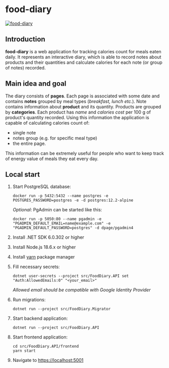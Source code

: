 # food-diary

[![food-diary](https://github.com/pkirilin/food-diary/actions/workflows/build.yml/badge.svg?branch=main)](https://github.com/pkirilin/food-diary/actions/workflows/build.yml)

## Introduction

**food-diary** is a web application for tracking calories count for meals eaten daily. It represents an interactive diary, which is able to record notes about products and their quantities and calculate calories for each note (or group of notes) recorded.

## Main idea and goal

The diary consists of **pages**. Each page is associated with some date and contains **notes** grouped by meal types (_breakfast, lunch etc._). Note contains information about **product** and its quantity. Products are grouped by **categories**. Each product has _name_ and _calories cost_ per 100 g of product's quantity recorded. Using this information the application is capable of calculating calories count of:

- single note
- notes group (e.g. for specific meal type)
- the entire page.

This information can be extremely useful for people who want to keep track of energy value of meals they eat every day.

## Local start

1. Start PostgreSQL database:

    ```shell
    docker run -p 5432:5432 --name postgres -e POSTGRES_PASSWORD=postgres -e -d postgres:12.2-alpine
    ```

    _Optional_: PgAdmin can be started like this:

    ```shell
    docker run -p 5050:80 --name pgadmin -e "PGADMIN_DEFAULT_EMAIL=name@example.com" -e "PGADMIN_DEFAULT_PASSWORD=postgres" -d dpage/pgadmin4
    ```

1. Install .NET SDK 6.0.302 or higher

1. Install Node.js 18.6.x or higher

1. Install [yarn](https://yarnpkg.com/getting-started/install) package manager

1. Fill necessary secrets:

    ```shell
    dotnet user-secrets --project src/FoodDiary.API set "Auth:AllowedEmails:0" "<your_email>"
    ```

    _Allowed email should be compatible with Google Identity Provider_

1. Run migrations:

    ```shell
    dotnet run --project src/FoodDiary.Migrator
    ```

1. Start backend application:

    ```shell
    dotnet run --project src/FoodDiary.API
    ```

1. Start frontend application:

    ```shell
    cd src/FoodDiary.API/frontend
    yarn start
    ```

1. Navigate to <https://localhost:5001>
